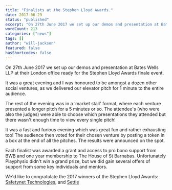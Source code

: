```yaml
---
title: "Finalists at the Stephen Lloyd Awards."
date: 2017-06-29
status: "published"
excerpt: "On 27th June 2017 we set up our demos and presentation at Bates Wells Braithwate LLP at their London office ready for the Stephen Lloyd Awards finale event."
wordCount: 213
categories: ["news"]
tags: []
author: "will-jackson"
featured: false
hasShortcodes: false
---
```

<p>On 27th June 2017 we set up our demos and presentation at Bates Wells LLP at their London office ready for the Stephen Lloyd Awards finale event.</p>

<p>It was a great evening and I was honoured to be amongst a dozen other social ventures, as we delivered our elevator pitch for 1 minute to the entire audience.</p>

<p>The rest of the evening was in a &#8216;market stall' format, where each venture presented a longer pitch for a 5 minutes or so. The attendee's (who were also the judges) were able to choose which presentations they attended but there wasn't enough time to view every single pitch!</p>

<p>It was a fast and furious evening which was great fun and rather exhausting too! The audience then voted for their chosen venture by posting a token in a box at the end of all the pitches. The results were announced on the spot.</p>

<p>Each finalist was awarded a grant and access to pro bono support from BWB and one year membership to The House of St Barnabas. Unfortunately Playphysio didn't win a grand prize, but we did gain several offers of support from some key individuals and mentors.</p>

<p>We'd like to congratulate the 2017 winners of the Stephen Lloyd Awards: <a href="http://sntech.co.uk/">Safetynet Technologies</a>, and <a href="http://wearesettle.org/">Settle</a> </p>